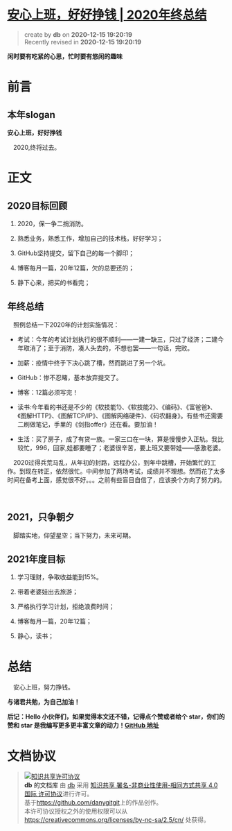 [安心上班，好好挣钱 | 2020年终总结](https://github.com/danygitgit)
===
> create by **db** on **2020-12-15 19:20:19**   
> Recently revised in **2020-12-15 19:20:19**
> 
**闲时要有吃紧的心思，忙时要有悠闲的趣味**

# 前言

## 本年slogan
  
**安心上班，好好挣钱**

&emsp;2020,终将过去。

# 正文

## **2020目标回顾**

1.  2020，保一争二捎消防。

2. 熟悉业务，熟悉工作，增加自己的技术栈，好好学习；

3. GitHub坚持提交，留下自己的每一个脚印；

4. 博客每月一篇，20年12篇，欠的总要还的；

5. 静下心来，把买的书看完；

## 年终总结

&emsp;照例总结一下2020年的计划实施情况：

  * 考试：今年的考试计划执行的很不顺利——一建一缺三，只过了经济；二建今年取消了；至于消防，凑人头去的，不想也罢——一句话，完败。

  * 加薪：疫情中终于下决心跳了槽，然而跳进了另一个坑。

  * GitHub：惨不忍睹，基本放弃提交了。

  * 博客：12篇必须写完！

  * 读书:今年看的书还是不少的《软技能1》、《软技能2》、《编码》、《富爸爸》、《图解HTTP》、《图解TCP/IP》、《图解网络硬件》、《码农翻身》。有些书还需要二刷做笔记，手里的《剑指offer》还在看。要加油！

  * 生活：买了房子，成了有贷一族。一家三口在一块，算是慢慢步入正轨。我比较忙，996，回家,娃都要睡了；老婆很辛苦，要上班又要带娃——感激老婆。
  
  &emsp;2020过得兵荒马乱，从年初的封路，远程办公，到年中跳槽，开始繁忙的工作。到现在转正，依然很忙。中间参加了两场考试，成绩并不理想。然而花了太多时间在备考上面，感觉很不好。。。之前有些盲目自信了，应该换个方向了努力的。

  &emsp;
## 2021，只争朝夕

&emsp;脚踏实地，仰望星空；当下努力，未来可期。

## 2021年度目标

1. 学习理财，争取收益能到15%。

2. 带着老婆娃出去旅游；

3. 严格执行学习计划，拒绝浪费时间；

4. 博客每月一篇，20年12篇；

5. 静心，读书；
   
# 总结

&emsp;安心上班，努力挣钱。

**与诸君共勉，为自己加油！**

**后记：Hello 小伙伴们，如果觉得本文还不错，记得点个赞或者给个 star，你们的赞和 star 是我编写更多更丰富文章的动力！[GitHub 地址](https://github.com/danygitgit/Cheer-for-yourself/blob/master/myNotes/%E5%B5%97%E6%9C%88/%E6%88%91%E7%9A%842020/2020%EF%BC%8C%E6%AD%A5%E5%B1%A5%E4%B8%8D%E5%81%9C.md)**  

# 文档协议 
> <a rel="license" href="http://creativecommons.org/licenses/by-nc-sa/4.0/"><img alt="知识共享许可协议" style="border-width:0" src="https://i.creativecommons.org/l/by-nc-sa/4.0/88x31.png" /></a><br /><a xmlns:dct="http://purl.org/dc/terms/" property="dct:title">**db** 的文档库</a> 由 <a xmlns:cc="http://creativecommons.org/ns#" href="db" property="cc:attributionName" rel="cc:attributionURL">db</a> 采用 <a rel="license" href="http://creativecommons.org/licenses/by-nc-sa/4.0/">知识共享 署名-非商业性使用-相同方式共享 4.0 国际 许可协议</a>进行许可。<br />基于<a xmlns:dct="http://purl.org/dc/terms/" href="https://github.com/danygitgit" rel="dct:source">https://github.com/danygitgit</a>上的作品创作。<br />本许可协议授权之外的使用权限可以从 <a xmlns:cc="http://creativecommons.org/ns#" href="https://creativecommons.org/licenses/by-nc-sa/2.5/cn/" rel="cc:morePermissions">https://creativecommons.org/licenses/by-nc-sa/2.5/cn/</a> 处获得。

